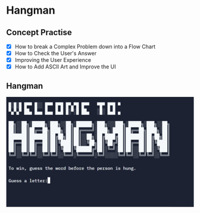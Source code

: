 # Hangman  

## Concept Practise  

- [x] How to break a Complex Problem down into a Flow Chart  
- [x] How to Check the User's Answer  
- [x] Improving the User Experience  
- [x] How to Add ASCII Art and Improve the UI

## Hangman  
![Hangman](./hangman/hangman.gif)